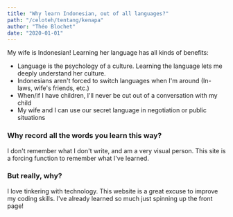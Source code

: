 ```yaml
---
title: "Why learn Indonesian, out of all languages?"
path: "/celoteh/tentang/kenapa"
author: "Théo Blochet"
date: "2020-01-01"
---
```


My wife is Indonesian! Learning her language has all kinds of benefits: 
* Language is the psychology of a culture. Learning the language lets me deeply understand her culture. 
* Indonesians aren't forced to switch languages when I'm around (In-laws, wife's friends, etc.)
* When/if I have children, I'll never be cut out of a conversation with my child
* My wife and I can use our secret language in negotiation or public situations


### Why record all the words you learn this way?

I don't remember what I don't write, and am a very visual person. This site is a forcing function to remember what I've learned. 


### But really, why?

I love tinkering with technology. This website is a great excuse to improve my coding skills. I've already learned so much just spinning up the front page! 